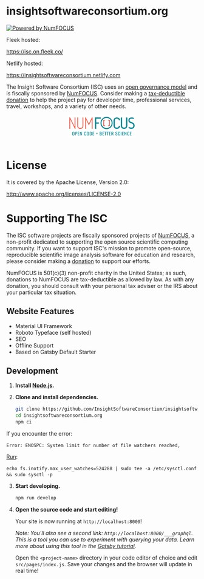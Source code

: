 # insightsoftwareconsortium.org

[![Powered by NumFOCUS](https://img.shields.io/badge/powered%20by-NumFOCUS-orange.svg?style=flat&colorA=E1523D&colorB=007D8A)](http://numfocus.org)

Fleek hosted:

  https://isc.on.fleek.co/

Netlify hosted:

  https://insightsoftwareconsortium.netlify.com

[//]: # (numfocus-fiscal-sponsor-attribution)

The Insight Software Consortium (ISC) uses an [open governance model](./GOVERNANCE.md)
and is fiscally sponsored by [NumFOCUS](https://numfocus.org/). Consider making a [tax-deductible donation](https://opencollective.com/itk)
to help the project pay for developer time, professional services, travel,
workshops, and a variety of other needs.

<div align="center">
  <a href="https://numfocus.org/project/itk">
    <img height="60px"
         src="https://raw.githubusercontent.com/numfocus/templates/master/images/numfocus-logo.png"
         align="center">
  </a>
</div>
<br>

# License

It is covered by the Apache License, Version 2.0:

http://www.apache.org/licenses/LICENSE-2.0

# Supporting The ISC

The ISC software projects are fiscally sponsored projects of [NumFOCUS](https://numfocus.org/),
a non-profit dedicated to supporting the open source scientific computing
community. If you want to support ISC's mission to promote open-source,
reproducible scientific image analysis software for education and research,
please consider making a [donation](https://opencollective.com/itk) to support our efforts.

NumFOCUS is 501(c)(3) non-profit charity in the United States; as such,
donations to NumFOCUS are tax-deductible as allowed by law. As with any
donation, you should consult with your personal tax adviser or the IRS about
your particular tax situation.

## Website Features

- Material UI Framework
- Roboto Typeface (self hosted)
- SEO
- Offline Support
- Based on Gatsby Default Starter

## Development

1. **Install [Node.js](https://nodejs.org/).**

2. **Clone and install dependencies.**

    ```sh
    git clone https://github.com/InsightSoftwareConsortium/insightsoftwareconsortium.org
    cd insightsoftwareconsortium.org
    npm ci
    ```

If you encounter the error:

```
Error: ENOSPC: System limit for number of file watchers reached,
```

[Run](https://github.com/gatsbyjs/gatsby/issues/11406):

```
echo fs.inotify.max_user_watches=524288 | sudo tee -a /etc/sysctl.conf && sudo sysctl -p
```

3.  **Start developing.**

    ```sh
    npm run develop
    ```

4.  **Open the source code and start editing!**

    Your site is now running at `http://localhost:8000`!

    _Note: You'll also see a second link: _`http://localhost:8000/___graphql`_. This is a tool you can use to experiment with querying your data. Learn more about using this tool in the [Gatsby tutorial](https://www.gatsbyjs.org/tutorial/part-five/#introducing-graphiql)._

    Open the `<project-name>` directory in your code editor of choice and edit `src/pages/index.js`. Save your changes and the browser will update in real time!
